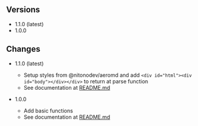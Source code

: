 ## Versions

-   1.1.0 (latest)
-   1.0.0

## Changes

-   1.1.0 (latest)

    -   Setup styles from @nitonodev/aeromd and add `<div id="html"><div id="body"></div></div>` to return at parse function
    -   See documentation at [README.md](https://www.npmjs.com/package/@nitonodev/aeromd-react/v/1.1.0)

-   1.0.0
    -   Add basic functions
    -   See documentation at [README.md](https://www.npmjs.com/package/@nitonodev/aeromd-react/v/1.0.0)
